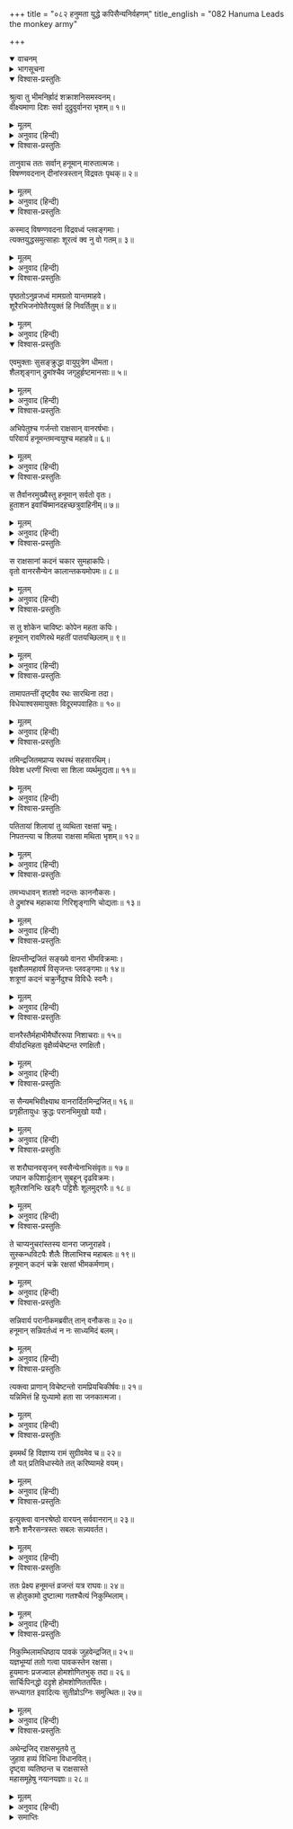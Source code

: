 +++
title = "०८२ हनुमता युद्धे कपिसैन्यनिर्वहणम्"
title_english = "082 Hanuma Leads the monkey army"

+++
<details open><summary>वाचनम्</summary>
<div caption="श्रीराम-हरिसीताराममूर्ति-घनपाठिभ्यां वचनम्" class="audioEmbed" src="https://archive.org/download/Ramayana-recitation-Sriram-harisItArAmamUrti-Ghanapaati-v2/Kanda_6/Kanda_6_YK-082-Hanuma_Leads_the_monkey_army_0.mp3"></div>
</details>

<details><summary>भागसूचना</summary>

82. हनुमान् जी के नेतृत्वमें वानरों और निशाचरोंका युद्ध, हनुमान् जी का श्रीरामके पास लौटना और इन्द्रजित् का निकुम्भिला-मन्दिरमें जाकर होम करना
</details>

<details open><summary>विश्वास-प्रस्तुतिः</summary>

श्रुत्वा तु भीमनिर्ह्रादं शक्राशनिसमस्वनम्।  
वीक्ष्यमाणा दिशः सर्वा दुद्रुवुर्वानरा भृशम्॥ १॥
</details>

<details><summary>मूलम्</summary>

श्रुत्वा तु भीमनिर्ह्रादं शक्राशनिसमस्वनम्।  
वीक्ष्यमाणा दिशः सर्वा दुद्रुवुर्वानरा भृशम्॥ १॥
</details>

<details><summary>अनुवाद (हिन्दी)</summary>

इन्द्रके वज्रकी गड़गड़ाहटके समान उस भयंकर सिंहनादको सुनकर वानर सम्पूर्ण दिशाओंकी ओर देखते हुए जोर-जोरसे भागने लगे॥ १॥
</details>

<details open><summary>विश्वास-प्रस्तुतिः</summary>

तानुवाच ततः सर्वान् हनूमान् मारुतात्मजः।  
विषण्णवदनान् दीनांस्त्रस्तान् विद्रवतः पृथक्॥ २॥
</details>

<details><summary>मूलम्</summary>

तानुवाच ततः सर्वान् हनूमान् मारुतात्मजः।  
विषण्णवदनान् दीनांस्त्रस्तान् विद्रवतः पृथक्॥ २॥
</details>

<details><summary>अनुवाद (हिन्दी)</summary>

उन सबको विषादग्रस्त, दीन एवं भयभीत होकर भागते देख पवनकुमार हनुमान् जी ने कहा—॥ २॥
</details>

<details open><summary>विश्वास-प्रस्तुतिः</summary>

कस्माद् विषण्णवदना विद्रवध्वं प्लवङ्गमाः।  
त्यक्तयुद्धसमुत्साहाः शूरत्वं क्व नु वो गतम्॥ ३॥
</details>

<details><summary>मूलम्</summary>

कस्माद् विषण्णवदना विद्रवध्वं प्लवङ्गमाः।  
त्यक्तयुद्धसमुत्साहाः शूरत्वं क्व नु वो गतम्॥ ३॥
</details>

<details><summary>अनुवाद (हिन्दी)</summary>

‘वानरो! तुम क्यों मुखपर विषाद लिये युद्ध-विषयक उत्साह छोड़कर भागे जा रहे हो? तुम्हारा वह शौर्य कहाँ चला गया?॥ ३॥
</details>

<details open><summary>विश्वास-प्रस्तुतिः</summary>

पृष्ठतोऽनुव्रजध्वं मामग्रतो यान्तमाहवे।  
शूरैरभिजनोपेतैरयुक्तं हि निवर्तितुम्॥ ४॥
</details>

<details><summary>मूलम्</summary>

पृष्ठतोऽनुव्रजध्वं मामग्रतो यान्तमाहवे।  
शूरैरभिजनोपेतैरयुक्तं हि निवर्तितुम्॥ ४॥
</details>

<details><summary>अनुवाद (हिन्दी)</summary>

‘मैं युद्धमें आगे-आगे चलता हूँ। तुम सब लोग मेरे पीछे आ जाओ। उत्तम कुलमें उत्पन्न शूरवीरोंके लिये युद्धमें पीठ दिखाना सर्वथा अनुचित है’॥ ४॥
</details>

<details open><summary>विश्वास-प्रस्तुतिः</summary>

एवमुक्ताः सुसङ्क्रुद्धा वायुपुत्रेण धीमता।  
शैलशृङ्गान् द्रुमांश्चैव जगृहुर्हृष्टमानसाः॥ ५॥
</details>

<details><summary>मूलम्</summary>

एवमुक्ताः सुसङ्क्रुद्धा वायुपुत्रेण धीमता।  
शैलशृङ्गान् द्रुमांश्चैव जगृहुर्हृष्टमानसाः॥ ५॥
</details>

<details><summary>अनुवाद (हिन्दी)</summary>

बुद्धिमान् वायुपुत्रके ऐसा कहनेपर वानरोंका चित्त प्रसन्न हो गया और राक्षसोंके प्रति अत्यन्त कुपित हो उन्होंने हाथोंमें पर्वतशिखर और वृक्ष उठा लिये॥ ५॥
</details>

<details open><summary>विश्वास-प्रस्तुतिः</summary>

अभिपेतुश्च गर्जन्तो राक्षसान् वानरर्षभाः।  
परिवार्य हनूमन्तमन्वयुश्च महाहवे॥ ६॥
</details>

<details><summary>मूलम्</summary>

अभिपेतुश्च गर्जन्तो राक्षसान् वानरर्षभाः।  
परिवार्य हनूमन्तमन्वयुश्च महाहवे॥ ६॥
</details>

<details><summary>अनुवाद (हिन्दी)</summary>

वे श्रेष्ठ वानरवीर उस महासमरमें हनुमान् जी को चारों ओरसे घेरकर उनके पीछे-पीछे चले और जोर-जोरसे गर्जना करते हुए वहाँ राक्षसोंपर टूट पड़े॥ ६॥
</details>

<details open><summary>विश्वास-प्रस्तुतिः</summary>

स तैर्वानरमुख्यैस्तु हनूमान् सर्वतो वृतः।  
हुताशन इवार्चिष्मानदहच्छत्रुवाहिनीम्॥ ७॥
</details>

<details><summary>मूलम्</summary>

स तैर्वानरमुख्यैस्तु हनूमान् सर्वतो वृतः।  
हुताशन इवार्चिष्मानदहच्छत्रुवाहिनीम्॥ ७॥
</details>

<details><summary>अनुवाद (हिन्दी)</summary>

उन श्रेष्ठ वानरोंद्वारा सब ओरसे घिरे हुए हनुमान् जी ज्वालामालाओंसे युक्त प्रज्वलित अग्निकी भाँति शत्रु-सेनाको दग्ध करने लगे॥ ७॥
</details>

<details open><summary>विश्वास-प्रस्तुतिः</summary>

स राक्षसानां कदनं चकार सुमहाकपिः।  
वृतो वानरसैन्येन कालान्तकयमोपमः॥ ८॥
</details>

<details><summary>मूलम्</summary>

स राक्षसानां कदनं चकार सुमहाकपिः।  
वृतो वानरसैन्येन कालान्तकयमोपमः॥ ८॥
</details>

<details><summary>अनुवाद (हिन्दी)</summary>

वानर-सैनिकोंसे घिरे हुए उन महाकपि हनुमान् जी ने प्रलयकालके संहारकारी यमराजके समान राक्षसोंका संहार आरम्भ किया॥ ८॥
</details>

<details open><summary>विश्वास-प्रस्तुतिः</summary>

स तु शोकेन चाविष्टः कोपेन महता कपिः।  
हनूमान् रावणिरथे महतीं पातयच्छिलाम्॥ ९॥
</details>

<details><summary>मूलम्</summary>

स तु शोकेन चाविष्टः कोपेन महता कपिः।  
हनूमान् रावणिरथे महतीं पातयच्छिलाम्॥ ९॥
</details>

<details><summary>अनुवाद (हिन्दी)</summary>

सीताके वधसे उनके मनमें बड़ा शोक हो रहा था और इन्द्रजित् का अत्याचार देखकर उनका क्रोध भी बहुत बढ़ गया था; इसलिये हनुमान् जी ने रावणकुमारके रथपर एक बहुत बड़ी शिला फेंकी॥ ९॥
</details>

<details open><summary>विश्वास-प्रस्तुतिः</summary>

तामापतन्तीं दृष्ट्वैव रथः सारथिना तदा।  
विधेयाश्वसमायुक्तः विदूरमपवाहितः॥ १०॥
</details>

<details><summary>मूलम्</summary>

तामापतन्तीं दृष्ट्वैव रथः सारथिना तदा।  
विधेयाश्वसमायुक्तः विदूरमपवाहितः॥ १०॥
</details>

<details><summary>अनुवाद (हिन्दी)</summary>

उसे अपने ऊपर आती देख सारथिने तत्काल ही अपने अधीन रहनेवाले घोड़ोंसे जुते हुए उस रथको बहुत दूर हटा दिया॥ १०॥
</details>

<details open><summary>विश्वास-प्रस्तुतिः</summary>

तमिन्द्रजितमप्राप्य रथस्थं सहसारथिम्।  
विवेश धरणीं भित्त्वा सा शिला व्यर्थमुद्यता॥ ११॥
</details>

<details><summary>मूलम्</summary>

तमिन्द्रजितमप्राप्य रथस्थं सहसारथिम्।  
विवेश धरणीं भित्त्वा सा शिला व्यर्थमुद्यता॥ ११॥
</details>

<details><summary>अनुवाद (हिन्दी)</summary>

अतः सारथिसहित रथपर बैठे हुए इन्द्रजित् के पासतक न पहुँचकर वह शिला धरती फोड़कर उसके भीतरसमा गयी। उसके चलानेका सारा उद्योग व्यर्थ हो गया॥ ११॥
</details>

<details open><summary>विश्वास-प्रस्तुतिः</summary>

पतितायां शिलायां तु व्यथिता रक्षसां चमूः।  
निपतन्त्या च शिलया राक्षसा मथिता भृशम्॥ १२॥
</details>

<details><summary>मूलम्</summary>

पतितायां शिलायां तु व्यथिता रक्षसां चमूः।  
निपतन्त्या च शिलया राक्षसा मथिता भृशम्॥ १२॥
</details>

<details><summary>अनुवाद (हिन्दी)</summary>

उस शिलाके गिरनेपर उस राक्षस-सेनाको बड़ी पीड़ा हुई। गिरती हुई उस शिलाने बहुतेरे राक्षसोंको कुचल डाला॥ १२॥
</details>

<details open><summary>विश्वास-प्रस्तुतिः</summary>

तमभ्यधावन् शतशो नदन्तः काननौकसः।  
ते द्रुमांश्च महाकाया गिरिशृङ्गाणि चोद्यताः॥ १३॥
</details>

<details><summary>मूलम्</summary>

तमभ्यधावन् शतशो नदन्तः काननौकसः।  
ते द्रुमांश्च महाकाया गिरिशृङ्गाणि चोद्यताः॥ १३॥
</details>

<details><summary>अनुवाद (हिन्दी)</summary>

तत्पश्चात् सैकड़ों विशालकाय वानर हाथोंमें वृक्ष एवं पर्वत-शिखर उठाये गर्जना करते हुए इन्द्रजित् की ओर दौड़े॥ १३॥
</details>

<details open><summary>विश्वास-प्रस्तुतिः</summary>

क्षिपन्तीन्द्रजितं सङ्ख्ये वानरा भीमविक्रमाः।  
वृक्षशैलमहावर्षं विसृजन्तः प्लवङ्गमाः॥ १४॥  
शत्रूणां कदनं चक्रुर्नेदुश्च विविधैः स्वनैः।
</details>

<details><summary>मूलम्</summary>

क्षिपन्तीन्द्रजितं सङ्ख्ये वानरा भीमविक्रमाः।  
वृक्षशैलमहावर्षं विसृजन्तः प्लवङ्गमाः॥ १४॥  
शत्रूणां कदनं चक्रुर्नेदुश्च विविधैः स्वनैः।
</details>

<details><summary>अनुवाद (हिन्दी)</summary>

वे भयानक पराक्रमी वानरवीर युद्धस्थलमें इन्द्रजित् पर उन वृक्षों और पर्वत-शिखरोंको फेंकने लगे। वृक्षों और शैलशिखरोंकी बड़ी भारी वृष्टि करते हुए वे वानर शत्रुओंका संहार करने और भाँति-भाँतिकी आवाजमें गर्जने लगे॥ १४ १/२॥
</details>

<details open><summary>विश्वास-प्रस्तुतिः</summary>

वानरैस्तैर्महाभीमैर्घोररूपा निशाचराः॥ १५॥  
वीर्यादभिहता वृक्षैर्व्यचेष्टन्त रणक्षितौ।
</details>

<details><summary>मूलम्</summary>

वानरैस्तैर्महाभीमैर्घोररूपा निशाचराः॥ १५॥  
वीर्यादभिहता वृक्षैर्व्यचेष्टन्त रणक्षितौ।
</details>

<details><summary>अनुवाद (हिन्दी)</summary>

उन महाभयंकर वानरोंने वृक्षोंद्वारा घोररूपधारी निशाचरोंको बलपूर्वक मार गिराया। वे रणभूमिमें गिरकर छटपटाने लगे॥ १५ १/२॥
</details>

<details open><summary>विश्वास-प्रस्तुतिः</summary>

स सैन्यमभिवीक्ष्याथ वानरार्दितमिन्द्रजित्॥ १६॥  
प्रगृहीतायुधः क्रुद्धः परानभिमुखो ययौ।
</details>

<details><summary>मूलम्</summary>

स सैन्यमभिवीक्ष्याथ वानरार्दितमिन्द्रजित्॥ १६॥  
प्रगृहीतायुधः क्रुद्धः परानभिमुखो ययौ।
</details>

<details><summary>अनुवाद (हिन्दी)</summary>

अपनी सेनाको वानरोंद्वारा पीड़ित हुई देख इन्द्रजित् क्रोधपूर्वक अस्त्र-शस्त्र लिये शत्रुओंके सामने गया॥ १६ १/२॥
</details>

<details open><summary>विश्वास-प्रस्तुतिः</summary>

स शरौघानवसृजन् स्वसैन्येनाभिसंवृतः॥ १७॥  
जघान कपिशार्दूलान् सुबहून् दृढविक्रमः।  
शूलैरशनिभिः खड्गैः पट्टिशैः शूलमुद‍्गरैः॥ १८॥
</details>

<details><summary>मूलम्</summary>

स शरौघानवसृजन् स्वसैन्येनाभिसंवृतः॥ १७॥  
जघान कपिशार्दूलान् सुबहून् दृढविक्रमः।  
शूलैरशनिभिः खड्गैः पट्टिशैः शूलमुद‍्गरैः॥ १८॥
</details>

<details><summary>अनुवाद (हिन्दी)</summary>

अपनी सेनासे घिरे हुए उस सुदृढ़पराक्रमी वीर निशाचरने बाण-समूहोंकी वर्षा करते हुए शूल, वज्र, तलवार, पट्टिश तथा मुद‍्गरोंकी मारसे बहुत-से वानरवीरोंको हताहत कर दिया॥ १७-१८॥
</details>

<details open><summary>विश्वास-प्रस्तुतिः</summary>

ते चाप्यनुचरांस्तस्य वानरा जघ्नुराहवे।  
सुस्कन्धविटपैः शैलैः शिलाभिश्च महाबलः॥ १९॥  
हनूमान् कदनं चक्रे रक्षसां भीमकर्मणाम्।
</details>

<details><summary>मूलम्</summary>

ते चाप्यनुचरांस्तस्य वानरा जघ्नुराहवे।  
सुस्कन्धविटपैः शैलैः शिलाभिश्च महाबलः॥ १९॥  
हनूमान् कदनं चक्रे रक्षसां भीमकर्मणाम्।
</details>

<details><summary>अनुवाद (हिन्दी)</summary>

वानरोंने भी युद्धस्थलमें इन्द्रजित् के अनुचरोंको मारा। महाबली हनुमान् जी सुन्दर शाखाओं और डालियोंवाले सालवृक्षों तथा शिलाओंद्वारा भीमकर्मा राक्षसोंका संहार करने लगे॥ १९ १/२॥
</details>

<details open><summary>विश्वास-प्रस्तुतिः</summary>

सन्निवार्य परानीकमब्रवीत् तान् वनौकसः॥ २०॥  
हनूमान् सन्निवर्तध्वं न नः साध्यमिदं बलम्।
</details>

<details><summary>मूलम्</summary>

सन्निवार्य परानीकमब्रवीत् तान् वनौकसः॥ २०॥  
हनूमान् सन्निवर्तध्वं न नः साध्यमिदं बलम्।
</details>

<details><summary>अनुवाद (हिन्दी)</summary>

इस तरह शत्रुसेनाका वेग रोककर हनुमान् जी ने वानरोंसे कहा—‘बन्धुओ! अब लौट चलो, अब हमें इस सेनाके संहार करनेकी आवश्यकता नहीं रह गयी है॥ २० १/२॥
</details>

<details open><summary>विश्वास-प्रस्तुतिः</summary>

त्यक्त्वा प्राणान् विचेष्टन्तो रामप्रियचिकीर्षवः॥ २१॥  
यन्निमित्तं हि युध्यामो हता सा जनकात्मजा।
</details>

<details><summary>मूलम्</summary>

त्यक्त्वा प्राणान् विचेष्टन्तो रामप्रियचिकीर्षवः॥ २१॥  
यन्निमित्तं हि युध्यामो हता सा जनकात्मजा।
</details>

<details><summary>अनुवाद (हिन्दी)</summary>

‘हमलोग जिनके लिये श्रीरामचन्द्रजीका प्रिय करनेकी इच्छा रखकर प्राणोंका मोह छोड़ पूरी चेष्टाके साथ युद्ध करते थे, वे जनककिशोरी सीता मारी गयीं॥
</details>

<details open><summary>विश्वास-प्रस्तुतिः</summary>

इममर्थं हि विज्ञाप्य रामं सुग्रीवमेव च॥ २२॥  
तौ यत् प्रतिविधास्येते तत् करिष्यामहे वयम्।
</details>

<details><summary>मूलम्</summary>

इममर्थं हि विज्ञाप्य रामं सुग्रीवमेव च॥ २२॥  
तौ यत् प्रतिविधास्येते तत् करिष्यामहे वयम्।
</details>

<details><summary>अनुवाद (हिन्दी)</summary>

‘अब इस बातकी सूचना भगवान् श्रीराम और सुग्रीवको दे देनी चाहिये। फिर वे दोनों इसके लिये जैसा प्रतीकार सोचेंगे, वैसा ही हम भी करेंगे’॥ २२ १/२॥
</details>

<details open><summary>विश्वास-प्रस्तुतिः</summary>

इत्युक्त्वा वानरश्रेष्ठो वारयन् सर्ववानरान्॥ २३॥  
शनैः शनैरसन्त्रस्तः सबलः सन्न्यवर्तत।
</details>

<details><summary>मूलम्</summary>

इत्युक्त्वा वानरश्रेष्ठो वारयन् सर्ववानरान्॥ २३॥  
शनैः शनैरसन्त्रस्तः सबलः सन्न्यवर्तत।
</details>

<details><summary>अनुवाद (हिन्दी)</summary>

ऐसा कहकर वानरश्रेष्ठ हनुमान् जी ने सब वानरोंको युद्धसे मना कर दिया और धीरे-धीरे सारी सेनाके साथ निर्भय होकर लौट आये॥ २३ १/२॥
</details>

<details open><summary>विश्वास-प्रस्तुतिः</summary>

ततः प्रेक्ष्य हनूमन्तं व्रजन्तं यत्र राघवः॥ २४॥  
स होतुकामो दुष्टात्मा गतश्चैत्यं निकुम्भिलाम्।
</details>

<details><summary>मूलम्</summary>

ततः प्रेक्ष्य हनूमन्तं व्रजन्तं यत्र राघवः॥ २४॥  
स होतुकामो दुष्टात्मा गतश्चैत्यं निकुम्भिलाम्।
</details>

<details><summary>अनुवाद (हिन्दी)</summary>

हनुमान् जी को श्रीरामचन्द्रजीके पास जाते देख दुरात्मा इन्द्रजित् होम करनेकी इच्छासे निकुम्भिलादेवीके मन्दिरमें गया॥ २४ १/२॥
</details>

<details open><summary>विश्वास-प्रस्तुतिः</summary>

निकुम्भिलामधिष्ठाय पावकं जुहवेन्द्रजित्॥ २५॥  
यज्ञभूम्यां ततो गत्वा पावकस्तेन रक्षसा।  
हूयमानः प्रजज्वाल होमशोणितभुक् तदा॥ २६॥  
सार्चिःपिनद्धो ददृशे होमशोणिततर्पितः।  
सन्ध्यागत इवादित्यः सुतीव्रोऽग्निः समुत्थितः॥ २७॥
</details>

<details><summary>मूलम्</summary>

निकुम्भिलामधिष्ठाय पावकं जुहवेन्द्रजित्॥ २५॥  
यज्ञभूम्यां ततो गत्वा पावकस्तेन रक्षसा।  
हूयमानः प्रजज्वाल होमशोणितभुक् तदा॥ २६॥  
सार्चिःपिनद्धो ददृशे होमशोणिततर्पितः।  
सन्ध्यागत इवादित्यः सुतीव्रोऽग्निः समुत्थितः॥ २७॥
</details>

<details><summary>अनुवाद (हिन्दी)</summary>

निकुम्भिला-मन्दिरमें जाकर उस निशाचर इन्द्रजित् ने अग्निमें आहुति दी। तदनन्तर यज्ञभूमिमें भी जाकर उस राक्षसने अग्निदेवको होमके द्वारा तृप्त किया। वे होमशोणितभोजी आभिचारिक अग्निदेवता आहुति पाते ही होम और शोणितसे तृप्त हो प्रज्वलित हो उठे और ज्वालाओंसे आवृत दिखायी देने लगे। वे तीव्र तेजवाले अग्निदेवता संध्याकालके सूर्यकी भाँति प्रकट हुए थे॥
</details>

<details open><summary>विश्वास-प्रस्तुतिः</summary>

अथेन्द्रजिद् राक्षसभूतये तु  
जुहाव हव्यं विधिना विधानवित्।  
दृष्ट्वा व्यतिष्ठन्त च राक्षसास्ते  
महासमूहेषु नयानयज्ञाः॥ २८॥
</details>

<details><summary>मूलम्</summary>

अथेन्द्रजिद् राक्षसभूतये तु  
जुहाव हव्यं विधिना विधानवित्।  
दृष्ट्वा व्यतिष्ठन्त च राक्षसास्ते  
महासमूहेषु नयानयज्ञाः॥ २८॥
</details>

<details><summary>अनुवाद (हिन्दी)</summary>

इन्द्रजित् यज्ञके विधानका ज्ञाता था। उसने समस्त राक्षसोंके अभ्युदयके लिये विधिपूर्वक हवन करना आरम्भ किया। उस होमको देखकर महायुद्धके अवसरोंपर नीति-अनीति—कर्तव्याकर्तव्यके ज्ञाता राक्षस खड़े हो गये॥ २८॥
</details>

<details><summary>समाप्तिः</summary>

इत्यार्षे श्रीमद्रामायणे वाल्मीकीये आदिकाव्ये युद्धकाण्डे द्व्यशीतितमः सर्गः॥ ८२॥  
इस प्रकार श्रीवाल्मीकिनिर्मित आर्षरामायण आदिकाव्यके युद्धकाण्डमें बयासीवाँ सर्ग पूरा हुआ॥ ८२॥
</details>

